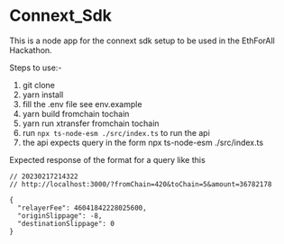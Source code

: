 # Connext_Sdk
This is a node app for the connext sdk setup to be used in the EthForAll Hackathon.

Steps to use:-
1. git clone
2. yarn install
3. fill the .env file see env.example
4. yarn build fromchain tochain
6. yarn run xtransfer fromchain tochain
7. run `npx ts-node-esm ./src/index.ts` to run the api
8. the api expects query in the form npx ts-node-esm ./src/index.ts

Expected response of the format for a query like this
```
// 20230217214322
// http://localhost:3000/?fromChain=420&toChain=5&amount=36782178

{
  "relayerFee": 46041842228025600,
  "originSlippage": -8,
  "destinationSlippage": 0
}
```
